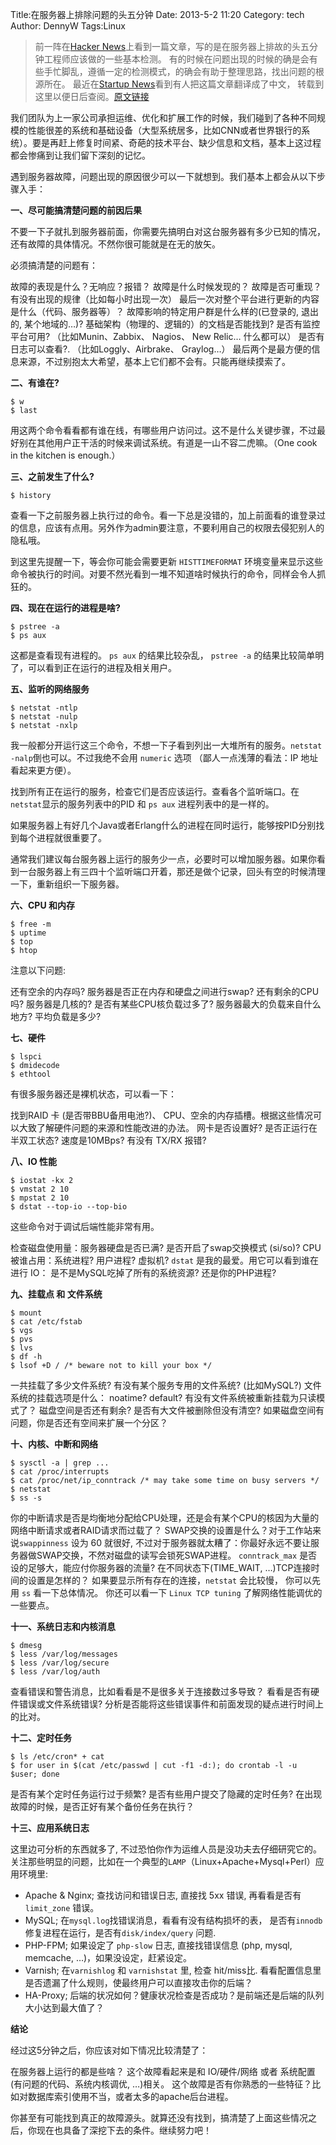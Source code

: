 Title:在服务器上排除问题的头五分钟 
Date: 2013-5-2 11:20
Category: tech
Author: DennyW 
Tags:Linux



>前一阵在[Hacker News](https://news.ycombinator.com/)上看到一篇文章，写的是在服务器上排故的头五分钟工程师应该做的一些基本检测。 有的时候在问题出现的时候的确是会有些手忙脚乱，遵循一定的检测模式，的确会有助于整理思路，找出问题的根源所在。 最近在[Startup News](http://news.dbanotes.net/news)看到有人把这篇文章翻译成了中文， 转载到这里以便日后查阅。[原文链接](http://devo.ps/blog/2013/03/06/troubleshooting-5minutes-on-a-yet-unknown-box.html)

我们团队为上一家公司承担运维、优化和扩展工作的时候，我们碰到了各种不同规模的性能很差的系统和基础设备（大型系统居多，比如CNN或者世界银行的系统）。要是再赶上修复时间紧、奇葩的技术平台、缺少信息和文档，基本上这过程都会惨痛到让我们留下深刻的记忆。

遇到服务器故障，问题出现的原因很少可以一下就想到。我们基本上都会从以下步骤入手：



**一、尽可能搞清楚问题的前因后果**

不要一下子就扎到服务器前面，你需要先搞明白对这台服务器有多少已知的情况，还有故障的具体情况。不然你很可能就是在无的放矢。

必须搞清楚的问题有：

故障的表现是什么？无响应？报错？
故障是什么时候发现的？
故障是否可重现？
有没有出现的规律（比如每小时出现一次）
最后一次对整个平台进行更新的内容是什么（代码、服务器等）？
故障影响的特定用户群是什么样的(已登录的, 退出的, 某个地域的…)?
基础架构（物理的、逻辑的）的文档是否能找到?
是否有监控平台可用? （比如Munin、Zabbix、 Nagios、 New Relic… 什么都可以）
是否有日志可以查看?. （比如Loggly、Airbrake、 Graylog…）
最后两个是最方便的信息来源，不过别抱太大希望，基本上它们都不会有。只能再继续摸索了。





**二、有谁在?**

	$ w
	$ last

用这两个命令看看都有谁在线，有哪些用户访问过。这不是什么关键步骤，不过最好别在其他用户正干活的时候来调试系统。有道是一山不容二虎嘛。（One cook in the kitchen is enough.）



**三、之前发生了什么?**

	$ history
查看一下之前服务器上执行过的命令。看一下总是没错的，加上前面看的谁登录过的信息，应该有点用。另外作为admin要注意，不要利用自己的权限去侵犯别人的隐私哦。

到这里先提醒一下，等会你可能会需要更新 `HISTTIMEFORMAT` 环境变量来显示这些命令被执行的时间。对要不然光看到一堆不知道啥时候执行的命令，同样会令人抓狂的。



**四、现在在运行的进程是啥?**

	$ pstree -a
	$ ps aux
这都是查看现有进程的。 `ps aux` 的结果比较杂乱， `pstree -a` 的结果比较简单明了，可以看到正在运行的进程及相关用户。



**五、监听的网络服务**

	$ netstat -ntlp
	$ netstat -nulp
	$ netstat -nxlp
我一般都分开运行这三个命令，不想一下子看到列出一大堆所有的服务。`netstat -nalp`倒也可以。不过我绝不会用 `numeric` 选项 （鄙人一点浅薄的看法：IP 地址看起来更方便）。

找到所有正在运行的服务，检查它们是否应该运行。查看各个监听端口。在`netstat`显示的服务列表中的PID 和 `ps aux` 进程列表中的是一样的。

如果服务器上有好几个Java或者Erlang什么的进程在同时运行，能够按PID分别找到每个进程就很重要了。

通常我们建议每台服务器上运行的服务少一点，必要时可以增加服务器。如果你看到一台服务器上有三四十个监听端口开着，那还是做个记录，回头有空的时候清理一下，重新组织一下服务器。



**六、CPU 和内存**


	$ free -m
	$ uptime
	$ top
	$ htop
注意以下问题:

还有空余的内存吗? 服务器是否正在内存和硬盘之间进行swap?
还有剩余的CPU吗? 服务器是几核的? 是否有某些CPU核负载过多了?
服务器最大的负载来自什么地方? 平均负载是多少?


**七、硬件**

	$ lspci
	$ dmidecode
	$ ethtool
有很多服务器还是裸机状态，可以看一下：

找到RAID 卡 (是否带BBU备用电池?)、 CPU、空余的内存插槽。根据这些情况可以大致了解硬件问题的来源和性能改进的办法。
网卡是否设置好? 是否正运行在半双工状态? 速度是10MBps? 有没有 TX/RX 报错?


**八、IO 性能**

	$ iostat -kx 2
	$ vmstat 2 10
	$ mpstat 2 10
	$ dstat --top-io --top-bio
这些命令对于调试后端性能非常有用。

检查磁盘使用量：服务器硬盘是否已满?
是否开启了swap交换模式 (si/so)?
CPU被谁占用：系统进程? 用户进程? 虚拟机?
`dstat` 是我的最爱。用它可以看到谁在进行 IO： 是不是MySQL吃掉了所有的系统资源? 还是你的PHP进程?


**九、挂载点 和 文件系统**

	$ mount
	$ cat /etc/fstab
	$ vgs
	$ pvs
	$ lvs
	$ df -h
	$ lsof +D / /* beware not to kill your box */
一共挂载了多少文件系统?
有没有某个服务专用的文件系统? (比如MySQL?)
文件系统的挂载选项是什么： noatime? default? 有没有文件系统被重新挂载为只读模式了？
磁盘空间是否还有剩余?
是否有大文件被删除但没有清空?
如果磁盘空间有问题，你是否还有空间来扩展一个分区？


**十、内核、中断和网络**

	$ sysctl -a | grep ...
	$ cat /proc/interrupts
	$ cat /proc/net/ip_conntrack /* may take some time on busy servers */
	$ netstat
	$ ss -s
你的中断请求是否是均衡地分配给CPU处理，还是会有某个CPU的核因为大量的网络中断请求或者RAID请求而过载了？
SWAP交换的设置是什么？对于工作站来说`swappinness` 设为 60 就很好, 不过对于服务器就太糟了：你最好永远不要让服务器做SWAP交换，不然对磁盘的读写会锁死SWAP进程。
`conntrack_max` 是否设的足够大，能应付你服务器的流量?
在不同状态下(TIME_WAIT, …)TCP连接时间的设置是怎样的？
如果要显示所有存在的连接，`netstat` 会比较慢， 你可以先用 `ss` 看一下总体情况。
你还可以看一下 `Linux TCP tuning` 了解网络性能调优的一些要点。



**十一、系统日志和内核消息**

	$ dmesg
	$ less /var/log/messages
	$ less /var/log/secure
	$ less /var/log/auth
查看错误和警告消息，比如看看是不是很多关于连接数过多导致？
看看是否有硬件错误或文件系统错误?
分析是否能将这些错误事件和前面发现的疑点进行时间上的比对。


**十二、定时任务**

	$ ls /etc/cron* + cat
	$ for user in $(cat /etc/passwd | cut -f1 -d:); do crontab -l -u $user; done
是否有某个定时任务运行过于频繁?
是否有些用户提交了隐藏的定时任务?
在出现故障的时候，是否正好有某个备份任务在执行？


**十三、应用系统日志**

这里边可分析的东西就多了, 不过恐怕你作为运维人员是没功夫去仔细研究它的。关注那些明显的问题，比如在一个典型的`LAMP`（Linux+Apache+Mysql+Perl）应用环境里:

* Apache & Nginx; 查找访问和错误日志, 直接找 5xx 错误, 再看看是否有 `limit_zone` 错误。
* MySQL; 在`mysql.log`找错误消息，看看有没有结构损坏的表， 是否有`innodb`修复进程在运行，是否有`disk/index/query` 问题.
* PHP-FPM; 如果设定了 `php-slow` 日志, 直接找错误信息 (php, mysql, memcache, …)，如果没设定，赶紧设定。
* Varnish; 在`varnishlog` 和 `varnishstat` 里, 检查 hit/miss比. 看看配置信息里是否遗漏了什么规则，使最终用户可以直接攻击你的后端？
* HA-Proxy; 后端的状况如何？健康状况检查是否成功？是前端还是后端的队列大小达到最大值了？


**结论**

经过这5分钟之后，你应该对如下情况比较清楚了：

在服务器上运行的都是些啥？
这个故障看起来是和 IO/硬件/网络 或者 系统配置 (有问题的代码、系统内核调优, …)相关。
这个故障是否有你熟悉的一些特征？比如对数据库索引使用不当，或者太多的apache后台进程。


你甚至有可能找到真正的故障源头。就算还没有找到，搞清楚了上面这些情况之后，你现在也具备了深挖下去的条件。继续努力吧！
